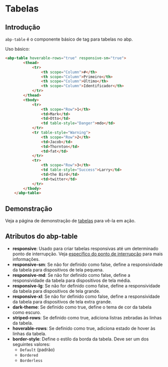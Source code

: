 # Tabelas

## Introdução

`abp-table` é o componente básico de tag para tabelas no abp.

Uso básico:

````html
<abp-table hoverable-rows="true" responsive-sm="true">
        <thead>
            <tr>
                <th scope="Column">#</th>
                <th scope="Column">Primeiro</th>
                <th scope="Column">Último</th>
                <th scope="Column">Identificador</th>
            </tr>
        </thead>
        <tbody>
            <tr>
                <th scope="Row">1</th>
                <td>Mark</td>
                <td>Otto</td>
                <td table-style="Danger">mdo</td>
            </tr>
            <tr table-style="Warning">
                <th scope="Row">2</th>
                <td>Jacob</td>
                <td>Thornton</td>
                <td>fat</td>
            </tr>
            <tr>
                <th scope="Row">3</th>
                <td table-style="Success">Larry</td>
                <td>the Bird</td>
                <td>twitter</td>
            </tr>
        </tbody>
    </abp-table>
````



## Demonstração

Veja a página de demonstração de [tabelas](https://bootstrap-taghelpers.abp.io/Components/Tables) para vê-la em ação.

## Atributos do abp-table

- **responsive**: Usado para criar tabelas responsivas até um determinado ponto de interrupção. Veja [específico do ponto de interrupção](https://getbootstrap.com/docs/4.1/content/tables/#breakpoint-specific) para mais informações.
- **responsive-sm**: Se não for definido como false, define a responsividade da tabela para dispositivos de tela pequena.
- **responsive-md**: Se não for definido como false, define a responsividade da tabela para dispositivos de tela média.
- **responsive-lg**: Se não for definido como false, define a responsividade da tabela para dispositivos de tela grande.
- **responsive-xl**: Se não for definido como false, define a responsividade da tabela para dispositivos de tela extra grande.
- **dark-theme**: Se definido como true, define o tema de cor da tabela como escuro.
- **striped-rows**: Se definido como true, adiciona listras zebradas às linhas da tabela.
- **hoverable-rows**: Se definido como true, adiciona estado de hover às linhas da tabela.
- **border-style**: Define o estilo da borda da tabela. Deve ser um dos seguintes valores:
  - `Default` (padrão)
  - `Bordered`
  - `Borderless`